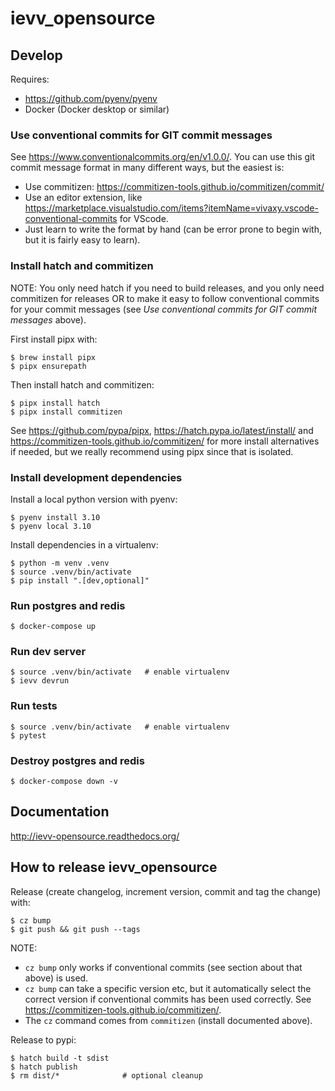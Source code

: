 # ievv_opensource

## Develop
Requires:
- https://github.com/pyenv/pyenv
- Docker (Docker desktop or similar)


### Use conventional commits for GIT commit messages
See https://www.conventionalcommits.org/en/v1.0.0/.
You can use this git commit message format in many different ways, but the easiest is:

- Use commitizen: https://commitizen-tools.github.io/commitizen/commit/
- Use an editor extension, like https://marketplace.visualstudio.com/items?itemName=vivaxy.vscode-conventional-commits for VScode.
- Just learn to write the format by hand (can be error prone to begin with, but it is fairly easy to learn).


### Install hatch and commitizen
NOTE: You only need hatch if you need to build releases, and you
only need commitizen for releases OR to make it easy to follow
conventional commits for your commit messages
(see _Use conventional commits for GIT commit messages_ above).

First install pipx with:
```
$ brew install pipx
$ pipx ensurepath
```

Then install hatch and commitizen:
```
$ pipx install hatch 
$ pipx install commitizen
```

See https://github.com/pypa/pipx, https://hatch.pypa.io/latest/install/
and https://commitizen-tools.github.io/commitizen/ for more install alternatives if
needed, but we really recommend using pipx since that is isolated.


### Install development dependencies

Install a local python version with pyenv:
```
$ pyenv install 3.10
$ pyenv local 3.10
```

Install dependencies in a virtualenv:
```
$ python -m venv .venv
$ source .venv/bin/activate
$ pip install ".[dev,optional]"
```


### Run postgres and redis
```
$ docker-compose up
```

### Run dev server
```
$ source .venv/bin/activate   # enable virtualenv
$ ievv devrun
```

### Run tests
```
$ source .venv/bin/activate   # enable virtualenv
$ pytest
```


### Destroy postgres and redis
```
$ docker-compose down -v
```


## Documentation
http://ievv-opensource.readthedocs.org/


## How to release ievv_opensource

Release (create changelog, increment version, commit and tag the change) with:
```
$ cz bump
$ git push && git push --tags
```

NOTE:
- ``cz bump`` only works if conventional commits (see section about that above) is used.
- ``cz bump`` can take a specific version etc, but it automatically select the correct version
  if conventional commits has been used correctly. See https://commitizen-tools.github.io/commitizen/.
- The ``cz`` command comes from ``commitizen`` (install documented above).

Release to pypi:
```
$ hatch build -t sdist
$ hatch publish
$ rm dist/*              # optional cleanup
```

